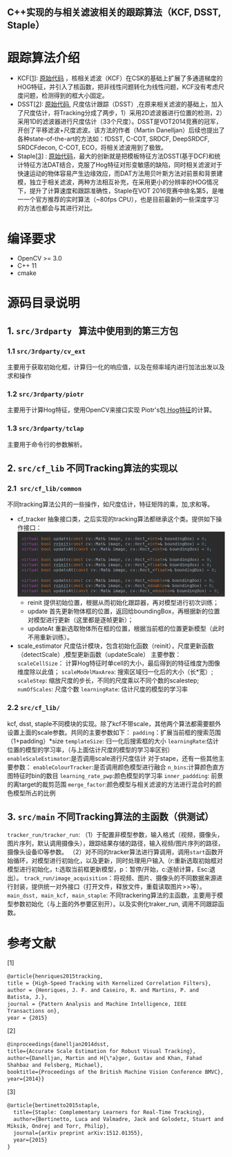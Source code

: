 C++实现的与相关滤波相关的跟踪算法（KCF, DSST, Staple）
-----------------------------------

# 跟踪算法介绍
* KCF[[1](https://arxiv.org/abs/1404.7584 "1")]: [原始代码]( http://www.robots.ox.ac.uk/~joao/circulant/index.html "原始代码") ，核相关滤波（KCF）在CSK的基础上扩展了多通道梯度的HOG特征，并引入了核函数，把非线性问题转化为线性问题，KCF没有考虑尺度问题，检测得到的框大小固定。
* DSST[[2](http://www.bmva.org/bmvc/2014/files/paper038.pdf "2")]: [原始代码](https://github.com/gnebehay/DSST "原始代码"), 尺度估计跟踪（DSST）,在原来相关滤波的基础上，加入了尺度估计，将Tracking分成了两步，1）采用2D滤波器进行位置的检测，2）采用1D的滤波器进行尺度估计（33个尺度）。DSST是VOT2014竞赛的冠军，开创了平移滤波+尺度滤波。该方法的作者（Martin Danelljan）后续也提出了各种state-of-the-art的方法如：fDSST, C-COT, SRDCF, DeepSRDCF, SRDCFdecon, C-COT, ECO，将相关滤波用到了极致。
* Staple[[3](https://arxiv.org/abs/1512.01355 "3")] : [原始代码](https://github.com/bertinetto/staple "原始代码")，最大的创新就是把模板特征方法DSST(基于DCF)和统计特征方法DAT结合，克服了Hog特征对形变敏感的缺陷，同时相关滤波对于快速运动的物体容易产生边缘效应，而DAT方法用贝叶斯方法对前景和背景建模，独立于相关滤波，两种方法相互补充，在采用更小的分辨率的HOG情况下，提升了计算速度和跟踪准确性，Staple在VOT 2016竞赛中排名第5，是唯一一个官方推荐的实时算法（~80fps CPU），也是目前最新的一些深度学习的方法也都会与其进行对比。

# 编译要求
* OpenCV >= 3.0
* C++ 11
* cmake

# 源码目录说明
## 1. `src/3rdparty ` 算法中使用到的第三方包
### 1.1 `src/3rdparty/cv_ext`
主要用于获取初始化框，计算归一化的响应值，以及在频率域内进行加法出发以及求和操作
### 1.2 `src/3rdparty/piotr`
主要用于计算Hog特征，使用OpenCV来接口实现 Piotr's包[ Hog特征](https://github.com/pdollar/toolbox/blob/612f9a0451a6abbe2a64768c9e6654692929102e/channels/private/gradientMex.cpp " Hog特征")的计算。
### 1.3 `src/3rdparty/tclap`
主要用于命令行的参数解析。
## 2. `src/cf_lib` 不同Tracking算法的实现以
### 2.1` src/cf_lib/common`
不同tracking算法公共的一些操作，如尺度估计，特征矩阵的乘，加,求和等。
* cf_tracker 抽象接口类，之后实现的tracking算法都继承这个类。提供如下操作接口：
[![cf_tracker](images/cf_tracker.png "cf_tracker")](http://git.code.oa.com/XLabTracking/cf_tracking_public/blob/master/images/cf_tracker.png "cf_tracker")
	* reinit 提供初始位置，根据从而初始化跟踪器，再对模型进行初次训练；
	* update 首先更新物体框的位置，返回给boundingBox，再根据新的位置对模型进行更新（这里都是逐帧更新）；
	* updateAt  重新选取物体所在框的位置，根据当前框的位置更新模型（此时不用重新训练）。
* scale_estimator 尺度估计模块，包含初始化函数（reinit），尺度更新函数（detectScale）,模型更新函数（updateScale）
主要参数：
`scaleCellSize`： 计算Hog特征时单cell的大小，最后得到的特征维度为图像维度除以此值；
`scaleModelMaxArea`: 搜索区域归一化后的大小（长*宽）;
`scaleStep`: 缩放尺度的步长，不同的尺度乘以不同个数的scalestep;
`numOfScales`: 尺度个数
`learningRate`: 估计尺度的模型的学习率

### 2.2 `src/cf_lib/`
kcf, dsst, staple不同模块的实现。除了kcf不带scale，其他两个算法都需要额外设置上面的scale参数。共同的主要参数如下：
`padding`：扩展当前框的搜索范围（1+padding）*size
`templateSize`: 归一化后搜索框的大小
`learningRate`:估计位置的模型的学习率，（与上面估计尺度的模型的学习率区别）
`enableScaleEstimator`:是否调用scale进行尺度估计
对于stape，还有一些其他主要参数：
`enableColourTracker`:是否调用颜色模型进行融合
`n_bins`:计算颜色直方图特征时bin的数目
`learning_rate_pwp`:颜色模型的学习率
`inner_paddding`: 前景的离target的裁剪范围
`merge_factor`:颜色模型与相关滤波的方法进行混合时的颜色模型所占的比例

## 3. `src/main` 不同Tracking算法的主函数（供测试）
`tracker_run/tracker_run`: （1）于配置非模型参数，输入格式（视频，摄像头，图片序列，默认调用摄像头），跟踪结果存储的路径，输入视频/图片序列的路径，摄像头设备ID等参数。
（2）对不同的tracker算法进行算调用，调用`start`函数开始循环，对模型进行初始化，以及更新，同时处理用户输入（r:重新选取初始框对模型进行初始化，t:选取当前框更新模型，p：暂停/开始，c:逐帧计算，Esc:退出）。
`track_run/image_acquisition`：将视频、图片、摄像头的不同数据来源进行封装，提供统一对外接口（打开文件，释放文件，重载读取图片>>等）。
`main_dsst, main_kcf, main_staple`: 不同trackering算法的主函数，主要用于模型参数初始化（与上面的外参要区别开）。以及实例化traker_run, 调用不同跟踪函数。

# 参考文献
[1]
```
@article{henriques2015tracking,
title = {High-Speed Tracking with Kernelized Correlation Filters},
author = {Henriques, J. F. and Caseiro, R. and Martins, P. and Batista, J.},
journal = {Pattern Analysis and Machine Intelligence, IEEE Transactions on},
year = {2015}
```
[2]
```
@inproceedings{danelljan2014dsst,
title={Accurate Scale Estimation for Robust Visual Tracking},
author={Danelljan, Martin and H{\"a}ger, Gustav and Khan, Fahad Shahbaz and Felsberg, Michael},
booktitle={Proceedings of the British Machine Vision Conference BMVC},
year={2014}}
```
[3]
```
@article{bertinetto2015staple,
  title={Staple: Complementary Learners for Real-Time Tracking},
  author={Bertinetto, Luca and Valmadre, Jack and Golodetz, Stuart and Miksik, Ondrej and Torr, Philip},
  journal={arXiv preprint arXiv:1512.01355},
  year={2015}
}
```